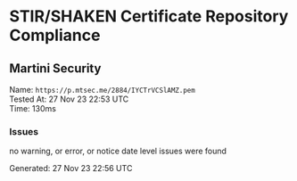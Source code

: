 # STIR/SHAKEN Certificate Repository Compliance

## Martini Security

Name: `https://p.mtsec.me/2884/IYCTrVCSlAMZ.pem`\
Tested At: 27 Nov 23 22:53 UTC\
Time: 130ms

### Issues

no warning, or error, or notice date level issues were found

Generated: 27 Nov 23 22:56 UTC